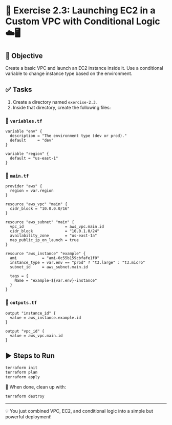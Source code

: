 # 🧪 Exercise 2.3: Launching EC2 in a Custom VPC with Conditional Logic ☁️🖥️

## 🎯 Objective

Create a basic VPC and launch an EC2 instance inside it. Use a conditional variable to change instance type based on the environment.

## ✅ Tasks

1. Create a directory named `exercise-2.3`.
2. Inside that directory, create the following files:

### 📄 `variables.tf`

```hcl
variable "env" {
  description = "The environment type (dev or prod)."
  default     = "dev"
}

variable "region" {
  default = "us-east-1"
}
```

### 📄 `main.tf`

```hcl
provider "aws" {
  region = var.region
}

resource "aws_vpc" "main" {
  cidr_block = "10.0.0.0/16"
}

resource "aws_subnet" "main" {
  vpc_id                  = aws_vpc.main.id
  cidr_block              = "10.0.1.0/24"
  availability_zone       = "us-east-1a"
  map_public_ip_on_launch = true
}

resource "aws_instance" "example" {
  ami           = "ami-0c55b159cbfafe1f0"
  instance_type = var.env == "prod" ? "t3.large" : "t3.micro"
  subnet_id     = aws_subnet.main.id

  tags = {
    Name = "example-${var.env}-instance"
  }
}
```

### 📄 `outputs.tf`

```hcl
output "instance_id" {
  value = aws_instance.example.id
}

output "vpc_id" {
  value = aws_vpc.main.id
}
```

## ▶️ Steps to Run

```bash
terraform init
terraform plan
terraform apply
```

🧼 When done, clean up with:

```bash
terraform destroy
```

---

💡 You just combined VPC, EC2, and conditional logic into a simple but powerful deployment!
